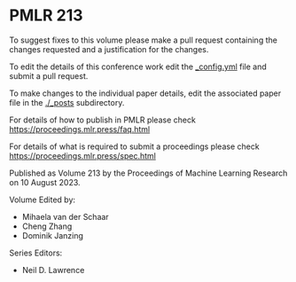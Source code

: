 # PMLR 213

To suggest fixes to this volume please make a pull request containing the changes requested and a justification for the changes.

To edit the details of this conference work edit the [_config.yml](./_config.yml) file and submit a pull request.

To make changes to the individual paper details, edit the associated paper file in the [./_posts](./_posts) subdirectory.

For details of how to publish in PMLR please check https://proceedings.mlr.press/faq.html

For details of what is required to submit a proceedings please check https://proceedings.mlr.press/spec.html



Published as Volume 213 by the Proceedings of Machine Learning Research on 10 August 2023.

Volume Edited by:
  * Mihaela van der Schaar
  * Cheng Zhang
  * Dominik Janzing

Series Editors:
  * Neil D. Lawrence
